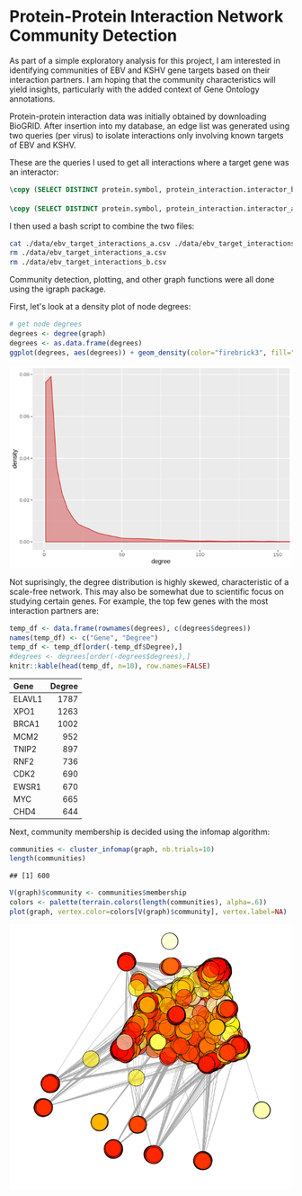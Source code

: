 Protein-Protein Interaction Network Community Detection
================

As part of a simple exploratory analysis for this project, I am interested in identifying communities of EBV and KSHV gene targets based on their interaction partners. I am hoping that the community characteristics will yield insights, particularly with the added context of Gene Ontology annotations.

Protein-protein interaction data was initially obtained by downloading BioGRID. After insertion into my database, an edge list was generated using two queries (per virus) to isolate interactions only involving known targets of EBV and KSHV.

These are the queries I used to get all interactions where a target gene was an interactor:

``` sql
\copy (SELECT DISTINCT protein.symbol, protein_interaction.interactor_b_symbol FROM protein, protein_interaction, viral_target, viral_mirna WHERE viral_mirna.virus = 'EBV' AND viral_mirna.vi_mirna_id = viral_target.vi_mirna_id AND viral_target.uniprot_id = protein.uniprot_id AND protein.symbol = protein_interaction.interactor_a_symbol AND protein.symbol != protein_interaction.interactor_b_symbol ORDER BY protein.symbol ASC) to '/media/wkg/storage/db-final-project/data/ebv_target_interactions_a.csv' with csv

\copy (SELECT DISTINCT protein.symbol, protein_interaction.interactor_a_symbol FROM protein, protein_interaction, viral_target, viral_mirna WHERE viral_mirna.virus = 'EBV' AND viral_mirna.vi_mirna_id = viral_target.vi_mirna_id AND viral_target.uniprot_id = protein.uniprot_id AND protein.symbol = protein_interaction.interactor_b_symbol AND protein.symbol != protein_interaction.interactor_a_symbol ORDER BY protein.symbol ASC) to '/media/wkg/storage/db-final-project/data/ebv_target_interactions_b.csv' with csv
```

I then used a bash script to combine the two files:

``` bash
cat ./data/ebv_target_interactions_a.csv ./data/ebv_target_interactions_b.csv > ./data/ebv_target_interactions.csv
rm ./data/ebv_target_interactions_a.csv
rm ./data/ebv_target_interactions_b.csv
```

Community detection, plotting, and other graph functions were all done using the igraph package.

First, let's look at a density plot of node degrees:

``` r
# get node degrees
degrees <- degree(graph)
degrees <- as.data.frame(degrees)
ggplot(degrees, aes(degrees)) + geom_density(color="firebrick3", fill="firebrick3", alpha=0.4) + coord_cartesian(xlim=c(0,150))
```

![](exploratory_network_analysis_files/figure-markdown_github/unnamed-chunk-4-1.png)

Not suprisingly, the degree distribution is highly skewed, characteristic of a scale-free network. This may also be somewhat due to scientific focus on studying certain genes. For example, the top few genes with the most interaction partners are:

``` r
temp_df <- data.frame(rownames(degrees), c(degrees$degrees))
names(temp_df) <- c("Gene", "Degree")
temp_df <- temp_df[order(-temp_df$Degree),]
#degrees <- degrees[order(-degrees$degrees),]
knitr::kable(head(temp_df, n=10), row.names=FALSE)
```

| Gene   |  Degree|
|:-------|-------:|
| ELAVL1 |    1787|
| XPO1   |    1263|
| BRCA1  |    1002|
| MCM2   |     952|
| TNIP2  |     897|
| RNF2   |     736|
| CDK2   |     690|
| EWSR1  |     670|
| MYC    |     665|
| CHD4   |     644|

Next, community membership is decided using the infomap algorithm:

``` r
communities <- cluster_infomap(graph, nb.trials=10)
length(communities)
```

    ## [1] 600

``` r
V(graph)$community <- communities$membership
colors <- palette(terrain.colors(length(communities), alpha=.6))
plot(graph, vertex.color=colors[V(graph)$community], vertex.label=NA)
```

![](exploratory_network_analysis_files/figure-markdown_github/unnamed-chunk-7-1.png)
